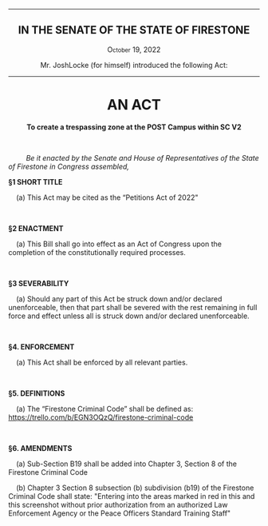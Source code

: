 <div align="center">

---

<h2><b>IN THE SENATE OF THE STATE OF FIRESTONE</b></h2>

<p>O<small>ctober</small> 19, 2022</p>

Mr. JoshLocke (for himself) introduced the following Act:

---

<h1><b>AN ACT</b></h1>

**To create a trespassing zone at the POST Campus within SC V2**

</div>

<br/>

&nbsp;&nbsp;&nbsp;&nbsp;&nbsp;&nbsp;&nbsp;&nbsp; _Be it enacted by the Senate and House of Representatives of the State of Firestone in Congress assembled,_

**§1 SHORT TITLE**

&nbsp;&nbsp;&nbsp; (a) This Act may be cited as the “Petitions Act of 2022" 

<br/>

**§2 ENACTMENT**

&nbsp;&nbsp;&nbsp; (a) This Bill shall go into effect as an Act of Congress upon the completion of the constitutionally required processes.

<br/>

**§3 SEVERABILITY**

&nbsp;&nbsp;&nbsp; (a) Should any part of this Act be struck down and/or declared unenforceable, then that part shall be severed with the rest remaining in full force and effect unless all is struck down and/or declared unenforceable.


<br/>

**§4. ENFORCEMENT**

&nbsp;&nbsp;&nbsp; (a) This Act shall be enforced by all relevant parties.

<br/>

**§5. DEFINITIONS**

&nbsp;&nbsp;&nbsp; (a) The “Firestone Criminal Code” shall be defined as: https://trello.com/b/EGN3OQzQ/firestone-criminal-code 

<br/>

**§6. AMENDMENTS**

&nbsp;&nbsp;&nbsp; (a) Sub-Section B19 shall be added into Chapter 3, Section 8 of the Firestone Criminal Code

&nbsp;&nbsp;&nbsp; (b) Chapter 3 Section 8 subsection (b) subdivision (b19) of the Firestone Criminal Code shall state: "Entering into the areas marked in red in this and this screenshot without prior authorization from an authorized Law Enforcement Agency or the Peace Officers Standard Training Staff"



<br/>    
